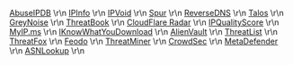 <a href="https://www.abuseipdb.com/">AbuseIPDB</a> \r\n
<a href="https://ipinfo.io/">IPInfo</a> \r\n
<a href="http://www.ipvoid.com/">IPVoid</a> \r\n
<a href="https://spur.us/context">Spur</a> \r\n
<a href="https://dnschecker.org/reverse-dns.php">ReverseDNS</a> \r\n
<a href="https://talosintelligence.com/">Talos</a> \r\n
<a href="https://viz.greynoise.io/">GreyNoise</a> \r\n
<a href="https://threatbook.io/">ThreatBook</a> \r\n
<a href="https://radar.cloudflare.com/">CloudFlare Radar</a> \r\n
<a href="https://www.ipqualityscore.com/free-ip-lookup-proxy-vpn-test">IPQualityScore</a> \r\n
<a href="https://myip.ms">MyIP.ms</a> \r\n
<a href="https://iknowwhatyoudownload.com">IKnowWhatYouDownload</a> \r\n
<a href="https://otx.alienvault.com/">AlienVault</a> \r\n
<a href="https://www.matthewroberts.io/api/threatlist/latest">ThreatList</a> \r\n
<a href="https://threatfox.abuse.ch/">ThreatFox</a> \r\n
<a href="https://feodotracker.abuse.ch/">Feodo</a> \r\n
<a href="https://www.threatminer.org/">ThreatMiner</a> \r\n
<a href="https://app.crowdsec.net/cti">CrowdSec</a> \r\n
<a href="https://www.metadefender.com/#!/scan-file">MetaDefender</a> \r\n
<a href="https://asnlookup.com/">ASNLookup</a> \r\n
